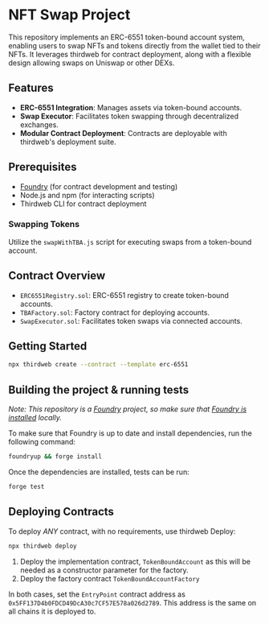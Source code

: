 
# NFT Swap Project

This repository implements an ERC-6551 token-bound account system, enabling users to swap NFTs and tokens directly from the wallet tied to their NFTs. It leverages thirdweb for contract deployment, along with a flexible design allowing swaps on Uniswap or other DEXs.

## Features

- **ERC-6551 Integration**: Manages assets via token-bound accounts.
- **Swap Executor**: Facilitates token swapping through decentralized exchanges.
- **Modular Contract Deployment**: Contracts are deployable with thirdweb's deployment suite.

## Prerequisites

- [Foundry](https://getfoundry.sh/) (for contract development and testing)
- Node.js and npm (for interacting scripts)
- Thirdweb CLI for contract deployment


### Swapping Tokens

Utilize the `swapWithTBA.js` script for executing swaps from a token-bound account.

## Contract Overview

- `ERC6551Registry.sol`: ERC-6551 registry to create token-bound accounts.
- `TBAFactory.sol`: Factory contract for deploying accounts.
- `SwapExecutor.sol`: Facilitates token swaps via connected accounts.

## Getting Started

```bash
npx thirdweb create --contract --template erc-6551
```

## Building the project & running tests

_Note: This repository is a [Foundry](https://book.getfoundry.sh/) project, so make sure that [Foundry is installed](https://book.getfoundry.sh/getting-started/installation) locally._

To make sure that Foundry is up to date and install dependencies, run the following command:

```bash
foundryup && forge install
```

Once the dependencies are installed, tests can be run:

```bash
forge test
```

## Deploying Contracts

To deploy *ANY* contract, with no requirements, use thirdweb Deploy:

```bash
npx thirdweb deploy
```

1. Deploy the implementation contract, `TokenBoundAccount` as this will be needed as a constructor parameter for the factory.
2. Deploy the factory contract `TokenBoundAccountFactory`

In both cases, set the `EntryPoint` contract address as `0x5FF137D4b0FDCD49DcA30c7CF57E578a026d2789`.
This address is the same on all chains it is deployed to.


